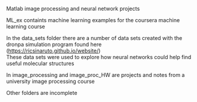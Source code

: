Matlab image processing and neural network projects  
  
ML_ex containts machine learning examples for the coursera machine learning course  
  
In the data_sets folder there are a number of data sets created with the  
  dronpa simulation program found here (https://ricsinaruto.github.io/website/)  
  These data sets were used to explore how neural networks could help find useful molecular structures  
  
In image_processing and image_proc_HW are projects and notes from a university image processing course  
  
Other folders are incomplete
